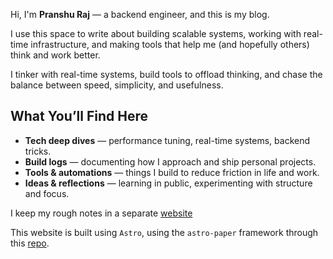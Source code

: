 Hi, I'm **Pranshu Raj** — a backend engineer, and this is my blog.

I use this space to write about building scalable systems, working with real-time infrastructure, and making tools that help me (and hopefully others) think and work better.

I tinker with real-time systems, build tools to offload thinking, and chase the balance between speed, simplicity, and usefulness.

## What You’ll Find Here

- **Tech deep dives** — performance tuning, real-time systems, backend tricks.
- **Build logs** — documenting how I approach and ship personal projects.
- **Tools & automations** — things I build to reduce friction in life and work.
- **Ideas & reflections** — learning in public, experimenting with structure and focus.

I keep my rough notes in a separate [website](https://pranshu-raj-211.github.io)

This website is built using `Astro`, using the `astro-paper` framework through this [repo](https://github.com/satnaing/astro-paper).